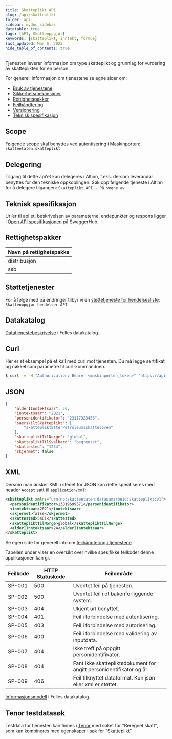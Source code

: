 ```yaml
---
title: Skatteplikt API
slug: /api/skatteplikt
folder: api
sidebar: mydoc_sidebar
datatable: true
tags: [API, Skatteoppgjør]
keywords: [skatteplikt, inntekt, formue]
last_updated: Mar 6, 2023
hide_table_of_contents: true
---
```

<summary>Tjenesten leverer informasjon om type skatteplikt og grunnlag for vurdering av skatteplikten for en person.</summary>

<Tabs underline={true}>
<TabItem headerText="Om tjenesten" itemKey="itemKey-1" default>

For generell informasjon om tjenestene se egne sider om:
* [Bruk av tjenestene](../om/bruk.md)
* [Sikkerhetsmekansimer](../om/sikkerhet.md)
* [Rettighetspakker](../om/rettighetspakker.md)
* [Feilhåndtering](../om/feil.md)
* [Versjonering](../om/versjoner.md)
* [Teknisk spesifikasjon](../om/tekniskspesifikasjon.md)

## Scope
Følgende scope skal benyttes ved autentisering i Maskinporten: `skatteetaten:skatteplikt`

## Delegering
Tilgang til dette api'et kan delegeres i Altinn, f.eks. dersom leverandør benyttes for den tekniske oppkoblingen. Søk opp følgende tjeneste i Altinn for å delegere tilgangen: `Skatteplikt API - På vegne av`

## Teknisk spesifikasjon
Url’er til api'et, beskrivelsen av parameterne, endepunkter og respons ligger i [Open API spesifikasjonen](https://app.swaggerhub.com/apis/Skatteetaten_Deling/skatteplikt-api) på SwaggerHub.

## Rettighetspakker

| Navn på rettighetspakke |	
|---|
| distribusjon |
| ssb |
  
## Støttetjenester
For å følge med på endringer tilbyr vi en [støttetjeneste for hendelsesliste](./hendelser.md): `Skatteoppgjør hendelser API`
  
## Datakatalog
[Datatjenestebeskrivelse](https://data.norge.no/dataservices/0411748d-0f94-3bce-b981-fd2b3930b6b2) i Felles datakatalog.

</TabItem>
<TabItem headerText="Eksempler" itemKey="itemKey-2"> 

## Curl

Her er et eksempel på et kall med curl mot tjenesten. Du må legge sertifikat og nøkkel som parametre til curl-kommandoen.

```bash
$ curl -v -H "Authorization: Bearer <maskinporten_token>" "https://api-test.sits.no/api/formueinntekt/skatteplikt/v2/ssb/2021/05086900124"
```

## JSON

```json
{
    "alderIInntektsaar": 56,
    "inntektsaar": "2021",
    "personidentifikator": "23117323456",
    "saerskiltSkatteplikt": [
        "skattepliktEtterPetroleumsskatteloven"
    ],
    "skattepliktTilNorge": "global",
    "skattepliktTilSvalbard": "begrenset",
    "skattested": "1234",
    "skjermet": false
}
```

## XML

Dersom man ønsker XML i stedet for JSON kan dette spesifiseres med header `Accept` satt til `application/xml`:

```xml
<skatteplikt xmlns="urn:no:skatteetaten:datasamarbeid:skatteplikt:v1">
  <personidentifikator>13819699571</personidentifikator>
  <inntektsaar>2021</inntektsaar>
  <skjermet>false</skjermet>
  <skattested>5401</skattested>
  <skattepliktTilNorge>global</skattepliktTilNorge>
  <alderIInntektsaar>24</alderIInntektsaar>
</skatteplikt>
```

</TabItem>
<TabItem headerText="Feilkoder" itemKey="itemKey-3">

Se egen side for generell info om [feilhåndtering i tjenestene](../om/feil.md).

Tabellen under viser en oversikt over hvilke spesifikke feilkoder denne applikasjonen kan gi.
    
| Feilkode | HTTP Statuskode | Feilområde |
|----------|-----------------|-------|
| SP-001   | 500 | Uventet feil på tjenesten.  |
| SP-002   | 500 | Uventet feil i et bakenforliggende system.  |
| SP-003   | 404 | Ukjent url benyttet. |
| SP-004   | 401 | Feil i forbindelse med autentisering.  |
| SP-005   | 403 | Feil i forbindelse med autorisering.  |
| SP-006   | 400 | Feil i forbindelse med validering av inputdata. |
| SP-007   | 404 | Ikke treff på oppgitt personidentifikator. |
| SP-008   | 404 | Fant ikke skattepliktsdokument for angitt personidentifikator og år.  |
| SP-009   | 406 | Feil tilknyttet dataformat. Kun json eller xml er støttet. |    

</TabItem>
<TabItem headerText="Informasjonsmodell" itemKey="itemKey-4">

[Informasjonsmodell](https://data.norge.no/informationmodels/38123fc0-a4f1-36ee-8908-b6007f053860) i Felles datakatalog.
    
</TabItem>
<TabItem headerText="Test" itemKey="itemKey-5">

## Tenor testdatasøk
  
Testdata for tjenesten kan finnes i [Tenor](../test/tenor.md) med søket for "Beregnet skatt", som kan kombineres med egenskaper i søk for “Skatteplikt”.
  
</TabItem>
</Tabs>
